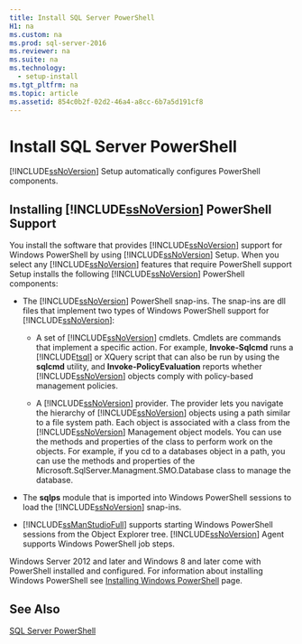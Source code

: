 ```yaml
---
title: Install SQL Server PowerShell
H1: na
ms.custom: na
ms.prod: sql-server-2016
ms.reviewer: na
ms.suite: na
ms.technology: 
  - setup-install
ms.tgt_pltfrm: na
ms.topic: article
ms.assetid: 854c0b2f-02d2-46a4-a8cc-6b7a5d191cf8
---
```

# Install SQL Server PowerShell
  [!INCLUDE[ssNoVersion](../../Token/Other/ssNoVersion_md.md)] Setup automatically configures PowerShell components.  
  
## Installing [!INCLUDE[ssNoVersion](../../Token/Other/ssNoVersion_md.md)] PowerShell Support  
 You install the software that provides [!INCLUDE[ssNoVersion](../../Token/Other/ssNoVersion_md.md)] support for Windows PowerShell by using [!INCLUDE[ssNoVersion](../../Token/Other/ssNoVersion_md.md)] Setup. When you select any [!INCLUDE[ssNoVersion](../../Token/Other/ssNoVersion_md.md)] features that require PowerShell support Setup installs the following [!INCLUDE[ssNoVersion](../../Token/Other/ssNoVersion_md.md)] PowerShell components:  
  
-   The [!INCLUDE[ssNoVersion](../../Token/Other/ssNoVersion_md.md)] PowerShell snap\-ins. The snap\-ins are dll files that implement two types of Windows PowerShell support for [!INCLUDE[ssNoVersion](../../Token/Other/ssNoVersion_md.md)]:  
  
    -   A set of [!INCLUDE[ssNoVersion](../../Token/Other/ssNoVersion_md.md)] cmdlets. Cmdlets are commands that implement a specific action. For example, **Invoke\-Sqlcmd** runs a [!INCLUDE[tsql](../../Token/Other/tsql_md.md)] or XQuery script that can also be run by using the **sqlcmd** utility, and **Invoke\-PolicyEvaluation** reports whether [!INCLUDE[ssNoVersion](../../Token/Other/ssNoVersion_md.md)] objects comply with policy\-based management policies.  
  
    -   A [!INCLUDE[ssNoVersion](../../Token/Other/ssNoVersion_md.md)] provider. The provider lets you navigate the hierarchy of [!INCLUDE[ssNoVersion](../../Token/Other/ssNoVersion_md.md)] objects using a path similar to a file system path. Each object is associated with a class from the [!INCLUDE[ssNoVersion](../../Token/Other/ssNoVersion_md.md)] Management object models. You can use the methods and properties of the class to perform work on the objects. For example, if you cd to a databases object in a path, you can use the methods and properties of the Microsoft.SqlServer.Managment.SMO.Database class to manage the database.  
  
-   The **sqlps** module that is imported into Windows PowerShell sessions to load the [!INCLUDE[ssNoVersion](../../Token/Other/ssNoVersion_md.md)] snap\-ins.  
  
-   [!INCLUDE[ssManStudioFull](../../Token/Other/ssManStudioFull_md.md)] supports starting Windows PowerShell sessions from the Object Explorer tree. [!INCLUDE[ssNoVersion](../../Token/Other/ssNoVersion_md.md)] Agent supports Windows PowerShell job steps.  
  
 Windows Server 2012 and later and Windows 8 and later come with PowerShell installed and configured. For information about installing Windows PowerShell see [Installing Windows PowerShell](http://msdn.microsoft.com/library/hh847837.aspx) page.  
  
## See Also  
 [SQL Server PowerShell](../../Topics/TopicNameNotContainA/SQL-Server-PowerShell.md)  
  
  